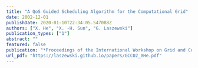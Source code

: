 ```yaml
---
title: "A QoS Guided Scheduling Algorithm for the Computational Grid"
date: 2002-12-01
publishDate: 2020-01-10T22:34:05.547088Z
authors: ["X. He", "X. -H. Sun", "G. Laszewski"]
publication_types: ["1"]
abstract: ""
featured: false
publication: "*Proceedings of the International Workshop on Grid and Cooperative Computing (GCC02)*"
url_pdf: "https://laszewski.github.io/papers/GCC02_XHe.pdf"
---
```


